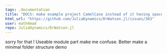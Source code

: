 ```yaml
---
tags: ,documentation
title: "DOCS: make example project CamelCase instead of it having space in its name"
html_url: "https://github.com/JuliaDynamics/DrWatson.jl/issues/363"
user: math4mad
repo: JuliaDynamics/DrWatson.jl
---
```


sorry for that !  Useable module part make me confuse. Better make  a  minimal  folder structure demo

